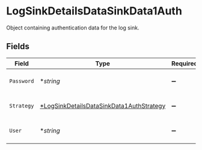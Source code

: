 # LogSinkDetailsDataSinkData1Auth

Object containing authentication data for the log sink.


## Fields

| Field                                                                                                      | Type                                                                                                       | Required                                                                                                   | Description                                                                                                | Example                                                                                                    |
| ---------------------------------------------------------------------------------------------------------- | ---------------------------------------------------------------------------------------------------------- | ---------------------------------------------------------------------------------------------------------- | ---------------------------------------------------------------------------------------------------------- | ---------------------------------------------------------------------------------------------------------- |
| `Password`                                                                                                 | **string*                                                                                                  | :heavy_minus_sign:                                                                                         | The password for the log sink.                                                                             | password1234                                                                                               |
| `Strategy`                                                                                                 | [*LogSinkDetailsDataSinkData1AuthStrategy](../../models/shared/logsinkdetailsdatasinkdata1authstrategy.md) | :heavy_minus_sign:                                                                                         | The authentication strategy.                                                                               | basic                                                                                                      |
| `User`                                                                                                     | **string*                                                                                                  | :heavy_minus_sign:                                                                                         | The username for the log sink.                                                                             | admin                                                                                                      |